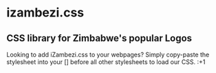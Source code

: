 # izambezi.css
## CSS library for Zimbabwe's popular Logos
Looking to add iZambezi.css to your webpages? Simply copy-paste the stylesheet <link> into your [<head>] before all other stylesheets to load our CSS. :+1
